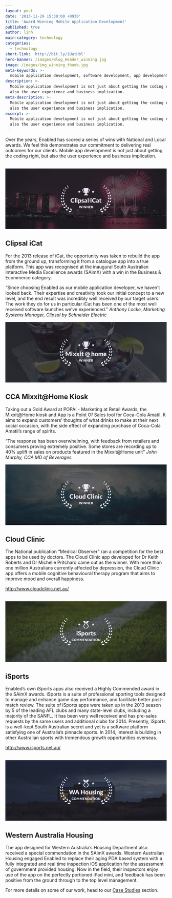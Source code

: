 ```yaml
---
layout: post
date: '2013-11-29 15:30:00 +0930'
title: 'Award Winning Mobile Application Development'
published: true
author: linh
main-category: technology
categories:
  - technology
short-link: 'http://bit.ly/1UatHbl'
hero-banner: /images/Blog_Header_winning.jpg
image: /images/img_winning_thumb.jpg
meta-keywords: >-
  mobile application development, software development, app development
description: >-
  Mobile application development is not just about getting the coding right, but
  also the user experience and business implication.
meta-description: >-
  Mobile application development is not just about getting the coding right, but
  also the user experience and business implication.
excerpt: >-
  Mobile application development is not just about getting the coding right, but
  also the user experience and business implication.
---
```


Over the years, Enabled has scored a series of wins with National and Local awards. We feel this demonstrates our commitment to delivering real outcomes for our clients. Mobile app development is not just about getting the coding right, but also the user experience and business implication.
<br />
<br />

![](/images/award_clipsalicat.jpg)

Clipsal iCat
------------
For the 2013 release of iCat, the opportunity was taken to rebuild the app from the ground up, transforming it from a catalogue app into a true platform. This app was recognised at the inaugural South Australian Interactive Media Excellence awards (SAimX) with a win in the Business & Ecommerce category.

<div class="non-twitter-quote">
“Since choosing Enabled as our mobile application developer, we haven’t looked back. Their expertise and creativity took our initial concept to a new level, and the end result was incredibly well received by our target users. The work they do for us in particular iCat has been one of the most well received software launches we’ve experienced.”
<em>Anthony Locke, Marketing Systems Manager, Clipsal by Schneider Electric</em>
</div>

![](/images/award_mixxitathome.jpg)

CCA Mixxit@Home Kiosk
---------------------
Taking out a Gold Award at POPAI - Marketing at Retail Awards, the Mixxit@Home kiosk and App is a Point Of Sales tool for Coca-Cola Amatil. It aims to expand customers’ thoughts of what drinks to make at their next social occasion, with the side effect of expanding purchase of Coca-Cola Amatil’s range of spirits.

<div class="non-twitter-quote">
“The response has been overwhelming, with feedback from retailers and consumers proving extremely positive. Some stores are recording up to 40% uplift in sales on products featured in the Mixxit@Home unit”
<em>John Murphy, CCA MD of Beverages.</em>
</div>

![](/images/award_cloudclinic.jpg)


Cloud Clinic
------------

The National publication “Medical Observer” ran a competition for the best apps to be used by doctors. The Cloud Clinic app developed for Dr Keith Roberts and Dr Michelle Pritchard came out as the winner. With more than one million Australians currently affected by depression, the Cloud Clinic app offers a mobile cognitive behavioural therapy program that aims to improve mood and overall happiness.

<http://www.cloudclinic.net.au/>
<br />
<br />

![](/images/award_isports.jpg)

iSports
-------

Enabled’s own iSports apps also received a Highly Commended award in the SAimX awards. iSports is a suite of professional sporting tools designed to manage and enhance game day performance, and facilitate better post-match review. The suite of iSports apps were taken up in the 2013 season by 5 of the leading AFL clubs and many state-level clubs, including a majority of the SANFL. It has been very well received and has pre-sales requests by the same users and additional clubs for 2014.
Presently, iSports is a well-kept South Australian secret and yet is a software platform satisfying one of Australia’s pinnacle sports. In 2014, interest is building in other Australian sports with tremendous growth opportunities overseas.

<http://www.isports.net.au/>
<br />
<br />

![](/images/award_wahousing.jpg)

Western Australia Housing
-------------------------

The app designed for Western Australia’s Housing Department also received a special commendation in the SAimX awards. Western Australian Housing engaged Enabled to replace their aging PDA based system with a fully integrated and real time inspection iOS application for the assessment of government provided housing. Now in the field, their inspectors enjoy use of the app on the perfectly portioned iPad mini, and feedback has been positive from the ground through to the top level management.

For more details on some of our work, head to our [Case Studies](https://enabled.com.au/ourwork) section.
